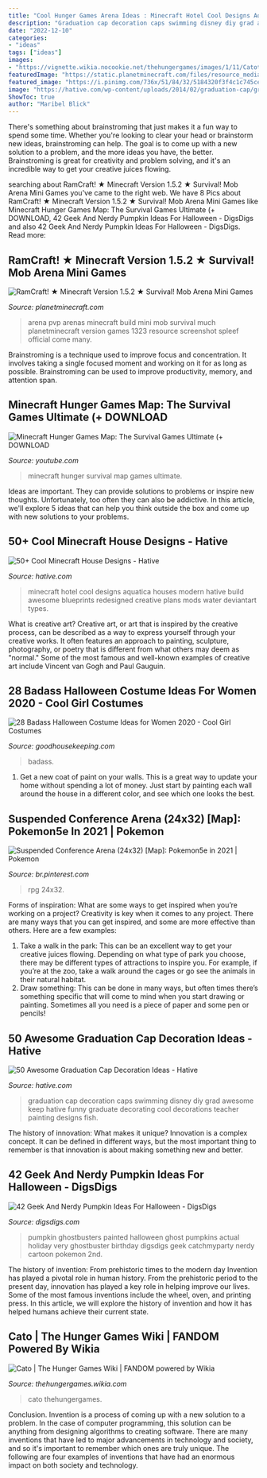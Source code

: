 ```yaml
---
title: "Cool Hunger Games Arena Ideas : Minecraft Hotel Cool Designs Aquatica Houses Modern Hative Build Awesome Blueprints Redesigned Creative Plans Mods Water Deviantart Types"
description: "Graduation cap decoration caps swimming disney diy grad awesome keep hative funny graduate decorating cool decorations teacher painting designs fish"
date: "2022-12-10"
categories:
- "ideas"
tags: ["ideas"]
images:
- "https://vignette.wikia.nocookie.net/thehungergames/images/1/11/Catotraining.png/revision/latest?cb=20140318015036"
featuredImage: "https://static.planetminecraft.com/files/resource_media/screenshot/1323/2013-06-09_203919_5667265.jpg"
featured_image: "https://i.pinimg.com/736x/51/84/32/5184320f3f4c1c745ce9d3421249a9a2.jpg"
image: "https://hative.com/wp-content/uploads/2014/02/graduation-cap/graduation-cap-decoration-11.jpg"
ShowToc: true
author: "Maribel Blick"
---
```



There's something about brainstroming that just makes it a fun way to spend some time. Whether you're looking to clear your head or brainstorm new ideas, brainstroming can help. The goal is to come up with a new solution to a problem, and the more ideas you have, the better. Brainstroming is great for creativity and problem solving, and it's an incredible way to get your creative juices flowing.

	

		
searching about RamCraft! ★ Minecraft Version 1.5.2 ★ Survival! Mob Arena Mini Games you've came to the right web. We have 8 Pics about RamCraft! ★ Minecraft Version 1.5.2 ★ Survival! Mob Arena Mini Games like Minecraft Hunger Games Map: The Survival Games Ultimate (+ DOWNLOAD, 42 Geek And Nerdy Pumpkin Ideas For Halloween - DigsDigs and also 42 Geek And Nerdy Pumpkin Ideas For Halloween - DigsDigs. Read more:
		
    
## RamCraft! ★ Minecraft Version 1.5.2 ★ Survival! Mob Arena Mini Games

<img loading=lazy src="https://static.planetminecraft.com/files/resource_media/screenshot/1323/2013-06-09_203919_5667265.jpg" onerror="this.onerror=null;this.src='https://tse4.mm.bing.net/th?id=OIP.sc34dYwbkmSwkwJRgPSTMAHaD7&amp;pid=15.1';" alt="RamCraft! ★ Minecraft Version 1.5.2 ★ Survival! Mob Arena Mini Games">

_Source: planetminecraft.com_

>arena pvp arenas minecraft build mini mob survival much planetminecraft version games 1323 resource screenshot spleef official come many. 

	

Brainstroming is a technique used to improve focus and concentration. It involves taking a single focused moment and working on it for as long as possible. Brainstroming can be used to improve productivity, memory, and attention span.

    
## Minecraft Hunger Games Map: The Survival Games Ultimate (+ DOWNLOAD

<img loading=lazy src="http://i.ytimg.com/vi/wjkFJaoKs4Y/maxresdefault.jpg" onerror="this.onerror=null;this.src='https://tse2.mm.bing.net/th?id=OIP.OLcA-QZ2T3ycySxG-sWMlgHaEK&amp;pid=15.1';" alt="Minecraft Hunger Games Map: The Survival Games Ultimate (+ DOWNLOAD">

_Source: youtube.com_

>minecraft hunger survival map games ultimate. 

	

Ideas are important. They can provide solutions to problems or inspire new thoughts. Unfortunately, too often they can also be addictive. In this article, we'll explore 5 ideas that can help you think outside the box and come up with new solutions to your problems.

    
## 50+ Cool Minecraft House Designs - Hative

<img loading=lazy src="https://hative.com/wp-content/uploads/2014/02/minecraft-houses/minecraft-aquatica-hotel-43.jpg" onerror="this.onerror=null;this.src='https://tse1.mm.bing.net/th?id=OIP.MfY2se3GDoY0RYCeSse6PwHaEL&amp;pid=15.1';" alt="50+ Cool Minecraft House Designs - Hative">

_Source: hative.com_

>minecraft hotel cool designs aquatica houses modern hative build awesome blueprints redesigned creative plans mods water deviantart types. 

	

What is creative art?
Creative art, or art that is inspired by the creative process, can be described as a way to express yourself through your creative works. It often features an approach to painting, sculpture, photography, or poetry that is different from what others may deem as "normal." Some of the most famous and well-known examples of creative art include Vincent van Gogh and Paul Gauguin.

    
## 28 Badass Halloween Costume Ideas For Women 2020 - Cool Girl Costumes

<img loading=lazy src="https://hips.hearstapps.com/vader-prod.s3.amazonaws.com/1560959896-katniss-badass-halloween-1560959876.jpg?crop=1xw:1xh;center,top&amp;resize=480:*" onerror="this.onerror=null;this.src='https://tse4.mm.bing.net/th?id=OIP.zPBVFQTl9cnzctA--n0yIAHaLH&amp;pid=15.1';" alt="28 Badass Halloween Costume Ideas for Women 2020 - Cool Girl Costumes">

_Source: goodhousekeeping.com_

>badass. 

	

1. Get a new coat of paint on your walls. This is a great way to update your home without spending a lot of money. Just start by painting each wall around the house in a different color, and see which one looks the best.

    
## Suspended Conference Arena (24x32) [Map]: Pokemon5e In 2021 | Pokemon

<img loading=lazy src="https://i.pinimg.com/736x/51/84/32/5184320f3f4c1c745ce9d3421249a9a2.jpg" onerror="this.onerror=null;this.src='https://tse1.mm.bing.net/th?id=OIP.oNo2yEA7ravVwVA86Hm7rgHaJ3&amp;pid=15.1';" alt="Suspended Conference Arena (24x32) [Map]: Pokemon5e in 2021 | Pokemon">

_Source: br.pinterest.com_

>rpg 24x32. 

	

Forms of inspiration: What are some ways to get inspired when you’re working on a project?
Creativity is key when it comes to any project. There are many ways that you can get inspired, and some are more effective than others. Here are a few examples: 
1. Take a walk in the park: This can be an excellent way to get your creative juices flowing. Depending on what type of park you choose, there may be different types of attractions to inspire you. For example, if you’re at the zoo, take a walk around the cages or go see the animals in their natural habitat. 
2. Draw something: This can be done in many ways, but often times there’s something specific that will come to mind when you start drawing or painting. Sometimes all you need is a piece of paper and some pen or pencils!

    
## 50 Awesome Graduation Cap Decoration Ideas - Hative

<img loading=lazy src="https://hative.com/wp-content/uploads/2014/02/graduation-cap/graduation-cap-decoration-11.jpg" onerror="this.onerror=null;this.src='https://tse1.mm.bing.net/th?id=OIP.5OwXlZEYhchrk-T-mVEyeQHaJ4&amp;pid=15.1';" alt="50 Awesome Graduation Cap Decoration Ideas - Hative">

_Source: hative.com_

>graduation cap decoration caps swimming disney diy grad awesome keep hative funny graduate decorating cool decorations teacher painting designs fish. 

	

The history of innovation: What makes it unique?
Innovation is a complex concept. It can be defined in different ways, but the most important thing to remember is that innovation is about making something new and better.

    
## 42 Geek And Nerdy Pumpkin Ideas For Halloween - DigsDigs

<img loading=lazy src="http://www.digsdigs.com/photos/2016/09/39-Ghostbusters-painted-pumpkin-is-very-actual-for-this-holiday.jpg" onerror="this.onerror=null;this.src='https://tse4.mm.bing.net/th?id=OIP.HSLxR57rvbUeiSNS1yze7gHaJ4&amp;pid=15.1';" alt="42 Geek And Nerdy Pumpkin Ideas For Halloween - DigsDigs">

_Source: digsdigs.com_

>pumpkin ghostbusters painted halloween ghost pumpkins actual holiday very ghostbuster birthday digsdigs geek catchmyparty nerdy cartoon pokemon 2nd. 

	

The history of invention: From prehistoric times to the modern day
Invention has played a pivotal role in human history. From the prehistoric period to the present day, innovation has played a key role in helping improve our lives. Some of the most famous inventions include the wheel, oven, and printing press. In this article, we will explore the history of invention and how it has helped humans achieve their current state.

    
## Cato | The Hunger Games Wiki | FANDOM Powered By Wikia

<img loading=lazy src="https://vignette.wikia.nocookie.net/thehungergames/images/1/11/Catotraining.png/revision/latest?cb=20140318015036" onerror="this.onerror=null;this.src='https://tse3.mm.bing.net/th?id=OIP.czPhEORaz7O-FsXEJER_4QHaDF&amp;pid=15.1';" alt="Cato | The Hunger Games Wiki | FANDOM powered by Wikia">

_Source: thehungergames.wikia.com_

>cato thehungergames. 

	

Conclusion.
Invention is a process of coming up with a new solution to a problem. In the case of computer programming, this solution can be anything from designing algorithms to creating software. There are many inventions that have led to major advancements in technology and society, and so it's important to remember which ones are truly unique. The following are four examples of inventions that have had an enormous impact on both society and technology.

